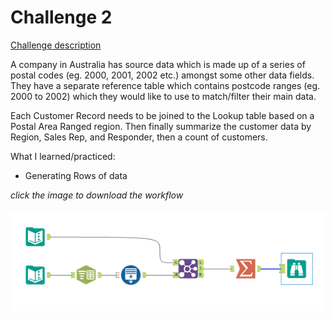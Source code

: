 # Challenge 2

[Challenge description](https://community.alteryx.com/t5/Weekly-Challenges/Challenge-1-Join-to-Range/m-p/36621/highlight/true#M25)

A company in Australia has source data which is made up of a series of postal codes (eg. 2000, 2001, 2002 etc.) amongst some other data fields. They have a separate reference table which contains postcode ranges (eg. 2000 to 2002) which they would like to use to match/filter their main data.

Each Customer Record needs to be joined to the Lookup table based on a Postal Area Ranged region. Then finally summarize the customer data by Region, Sales Rep, and Responder, then a count of customers.

What I learned/practiced:
* Generating Rows of data

<i>click the image to download the workflow</i><br>
<br>
<a href="challenge_1_solution.yxzp">
<img src="Alteryx Challenge 1.png?raw=true" alt="Alteryx workflow">
</a>
